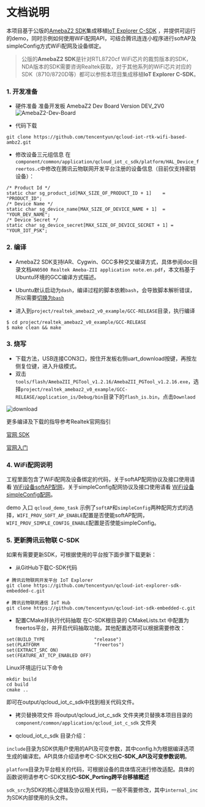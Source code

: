 # 文档说明
本项目基于公版的[AmebaZ2 SDK](https://github.com/ambiot/ambz2_sdk.git)集成移植[IoT Explorer C-SDK](https://github.com/tencentyun/qcloud-iot-explorer-sdk-embedded-c.git) ，并提供可运行的demo，同时示例如何使用WiFi配网API，可结合腾讯连连小程序进行softAP及simpleConfig方式WiFi配网及设备绑定。

> 公版的**AmebaZ2 SDK**是针对RTL8720cf WiFi芯片的裁剪版本的SDK，NDA版本的SDK需要咨询Realtek获取，对于其他系列的WiFi芯片对应的SDK（8710/8720D等）都可以参照本项目集成移植**IoT Explorer C-SDK**。

### 1. 开发准备
- 硬件准备
准备开发板 AmebaZ2 Dev Board Version DEV_2V0
![AmebaZ2-Dev-Board](https://main.qcloudimg.com/raw/7382f38d847dde5ddd7317a911692d59.jpg)

-  代码下载
```
git clone https://github.com/tencentyun/qcloud-iot-rtk-wifi-based-ambz2.git
```

- 修改设备三元组信息
在`component/common/application/qcloud_iot_c_sdk/platform/HAL_Device_freertos.c`中修改在腾讯云物联网开发平台注册的设备信息（目前仅支持密钥设备）：

```
/* Product Id */
static char sg_product_id[MAX_SIZE_OF_PRODUCT_ID + 1]    = "PRODUCT_ID";
/* Device Name */
static char sg_device_name[MAX_SIZE_OF_DEVICE_NAME + 1]  = "YOUR_DEV_NAME";
/* Device Secret */
static char sg_device_secret[MAX_SIZE_OF_DEVICE_SECRET + 1] = "YOUR_IOT_PSK";
```

### 2. 编译
- AmebaZ2 SDK支持IAR、Cygwin、GCC多种交叉编译方式，具体参阅doc目录文档`AN0500 Realtek Ameba-ZII application note.en.pdf`，本文档基于Ubuntu环境的GCC编译方式描述。

- Ubuntu默认启动为`dash`，编译过程的脚本依赖`bash`，会导致脚本解析错误，所以需要[切换为`bash`](https://blog.csdn.net/gatieme/article/details/52136411)

- 进入到`project/realtek_amebaz2_v0_example/GCC-RELEASE`目录，执行编译
```
$ cd project/realtek_amebaz2_v0_example/GCC-RELEASE
$ make clean && make 
```

### 3. 烧写
- 下载方法，USB连接CON3口，按住开发板右侧uart_download按键，再按左侧复位键，进入升级模式。
- 双击 `tools/flash/AmebaZII_PGTool_v1.2.16/AmebaZII_PGTool_v1.2.16.exe`，选择`project/realtek_amebaz2_v0_example/GCC-RELEASE/application_is/Debug/bin`目录下的`flash_is.bin`，点击`Downlaod`

 ![download](https://main.qcloudimg.com/raw/f65ccdec3744d6facaebe9cd3c4fa936.jpg)

更多编译及下载的指导参考Realtek官网指引

[官网 SDK](https://github.com/ambiot/ambz2_sdk.git)

[官网入门](https://www.amebaiot.com/cn/amazon-freertos-getting-started/)

### 4. WiFi配网说明
工程里面包含了WiFi配网及设备绑定的代码，关于softAP配网协议及接口使用请看 [WiFi设备softAP配网](https://github.com/tencentyun/qcloud-iot-esp-wifi/blob/master/docs/WiFi%E8%AE%BE%E5%A4%87softAP%E9%85%8D%E7%BD%91v2.0.md)，关于simpleConfig配网协议及接口使用请看 [WiFi设备simpleConfig配网](https://github.com/tencentyun/qcloud-iot-esp-wifi/blob/master/docs/WiFi%E8%AE%BE%E5%A4%87SmartConfig%E9%85%8D%E7%BD%91.md)。

demo 入口 `qcloud_demo_task` 示例了`softAP`和`simpleConfig`两种配网方式的选择，`WIFI_PROV_SOFT_AP_ENABLE`配置是否使能softAP配网，`WIFI_PROV_SIMPLE_CONFIG_ENABLE`配置是否使能simpleConfig。


### 5. 更新腾讯云物联 C-SDK
如果有需要更新SDK，可根据使用的平台按下面步骤下载更新：

- 从GitHub下载C-SDK代码

```
# 腾讯云物联网开发平台 IoT Explorer
git clone https://github.com/tencentyun/qcloud-iot-explorer-sdk-embedded-c.git

# 腾讯云物联网通信 IoT Hub
git clone https://github.com/tencentyun/qcloud-iot-sdk-embedded-c.git
```
- 配置CMake并执行代码抽取
在C-SDK根目录的 CMakeLists.txt 中配置为freertos平台，并开启代码抽取功能。其他配置选项可以根据需要修改：
```
set(BUILD_TYPE                  "release")
set(PLATFORM 	                "freertos")
set(EXTRACT_SRC ON)
set(FEATURE_AT_TCP_ENABLED OFF)
```
Linux环境运行以下命令
```
mkdir build
cd build
cmake ..
```
即可在output/qcloud_iot_c_sdk中找到相关代码文件。

- 拷贝替换项文件
将output/qcloud_iot_c_sdk 文件夹拷贝替换本项目目录的 `component/common/application/qcloud_iot_c_sdk` 文件夹

- qcloud_iot_c_sdk 目录介绍：

`include`目录为SDK供用户使用的API及可变参数，其中config.h为根据编译选项生成的编译宏。API具体介绍请参考C-SDK文档**C-SDK_API及可变参数说明**。

`platform`目录为平台相关的代码，可根据设备的具体情况进行修改适配。具体的函数说明请参考C-SDK文档**C-SDK_Porting跨平台移植概述**

`sdk_src`为SDK的核心逻辑及协议相关代码，一般不需要修改，其中`internal_inc`为SDK内部使用的头文件。